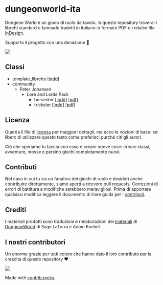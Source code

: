 # dungeonworld-ita

Dungeon World è un gioco di ruolo da tavolo. 
In questo repository troverai i libretti standard e fanmade tradotti in italiano in formato PDF e i relativi file [InDesign](http://www.adobe.com/products/indesign.html).

Supporta il progetto con una donazione 🥰

[![](https://www.paypalobjects.com/it_IT/i/btn/btn_donateCC_LG.gif)](https://www.paypal.com/paypalme/kernelpanic92)

## Classi
<!-- START_CLASSLIST -->
- template_libretto [[indd](https://github.com/KernelPanic92/dungeonworld-ita/raw/master/classi/template_libretto.indd)]
- community
  - Peter Johansen
    - Lore and Lords Pack
      - berserker [[indd](https://github.com/KernelPanic92/dungeonworld-ita/raw/master/classi/community/Peter%20Johansen/Lore%20and%20Lords%20Pack/berserker.indd)] [[pdf](https://github.com/KernelPanic92/dungeonworld-ita/raw/master/classi/community/Peter%20Johansen/Lore%20and%20Lords%20Pack/berserker.pdf)]
      - trickster [[indd](https://github.com/KernelPanic92/dungeonworld-ita/raw/master/classi/community/Peter%20Johansen/Lore%20and%20Lords%20Pack/trickster.indd)] [[pdf](https://github.com/KernelPanic92/dungeonworld-ita/raw/master/classi/community/Peter%20Johansen/Lore%20and%20Lords%20Pack/trickster.pdf)]
<!-- END_CLASSLIST -->
## Licenza
Guarda il file di [licenza](./LICENSE) per maggiori dettagli, ma ecco le nozioni di base: sei libero di utilizzare questo testo come preferisci purché citi gli autori.

Ciò che speriamo tu faccia con esso è creare nuove cose: creare classi, avventure, mosse e persino giochi completamente nuovi.

## Contributi
Nel caso in cui tu sia un fanatico dei giochi di ruolo e desideri anche contribuire direttamente, siamo aperti a ricevere pull requests. Correzioni di errori di battitura e modifiche sarebbero meravigliosi. Prima di apportare qualsiasi modifica leggere il documento di linee guida per i [contributi](./contributing.md).

## Crediti

I materiali prodotti sono traduzioni e rielaborazioni dei [materiali](https://github.com/Sagelt/Dungeon-World) di [DungeonWorld](https://dungeon-world.com/) di Sage LaTorra e Adam Koebel.

## I nostri contributori
Un enorme grazie per tutti coloro che hanno dato il loro contributo per la crescita di questo repository ❤️

<a href="https://github.com/KernelPanic92/dungeonworld-ita/graphs/contributors">
  <img src="https://contrib.rocks/image?repo=KernelPanic92/dungeonworld-ita" />
</a>

Made with [contrib.rocks](https://contrib.rocks).
